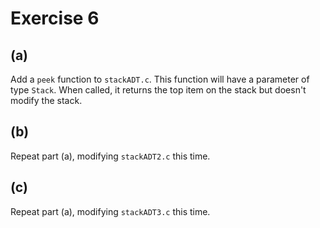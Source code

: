 # Exercise 6

## (a)

Add a `peek` function to `stackADT.c`. This function will have a parameter of type `Stack`. When called, it returns the top item on the stack but doesn't modify the stack.

## (b)

Repeat part (a), modifying `stackADT2.c` this time.

## (c)

Repeat part (a), modifying `stackADT3.c` this time.
